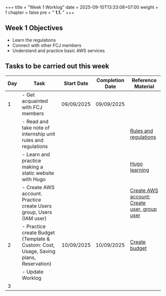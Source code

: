 +++
title = "Week 1 Worklog"
date = 2025-09-10T13:33:08+07:00
weight = 1
chapter = false
pre = " <b> 1.1.  </b> "
+++

## Week 1 Objectives
- Learn the regulations
- Connect with other FCJ members
- Understand and practice basic AWS services


## Tasks to be carried out this week
| Day |                                Task                                                   | Start Date | Completion Date |                   Reference Material                     |
|-----|---------------------------------------------------------------------------------------|------------|-----------------|--------------------------------------------------------- |
| 1   | - Get acquainted with FCJ members                                                     | 09/09/2025 |    09/09/2025   |                                                          |
|     | - Read and take note of internship unit rules and regulations                         |            |                 | [Rules and regulations](https://policies.fcjuni.com/)    |
|     | - Learn and practice making a static website with Hugo                                |            |                 | [Hugo learning](https://van-hoang-kha.github.io/)        |
|     | - Create AWS account. Practice create Users group, Users (IAM user)                   |            |                 | [Create AWS account](https://www.youtube.com/watch?v=waR5S_lljrk&list=PLahN4TLWtox2a3vElknwzU_urND8hLn1i&index=11); [Create user, group user](https://www.youtube.com/watch?v=b9pK1oG534Q&list=PLahN4TLWtox2a3vElknwzU_urND8hLn1i&index=13)   |
| 2   | - Practice create Budget (Template & Custom: Cost, Usage, Saving plans, Reservation)  | 10/09/2025 |    10/09/2025   | [Create budget](https://www.youtube.com/watch?v=_a09nLVw6Sg&list=PLahN4TLWtox2a3vElknwzU_urND8hLn1i&index=15) |
|     | - Update Worklog                                                                      |            |                 |                                                          |
| 3   |                                                                                       |            |                 |                                                          |

